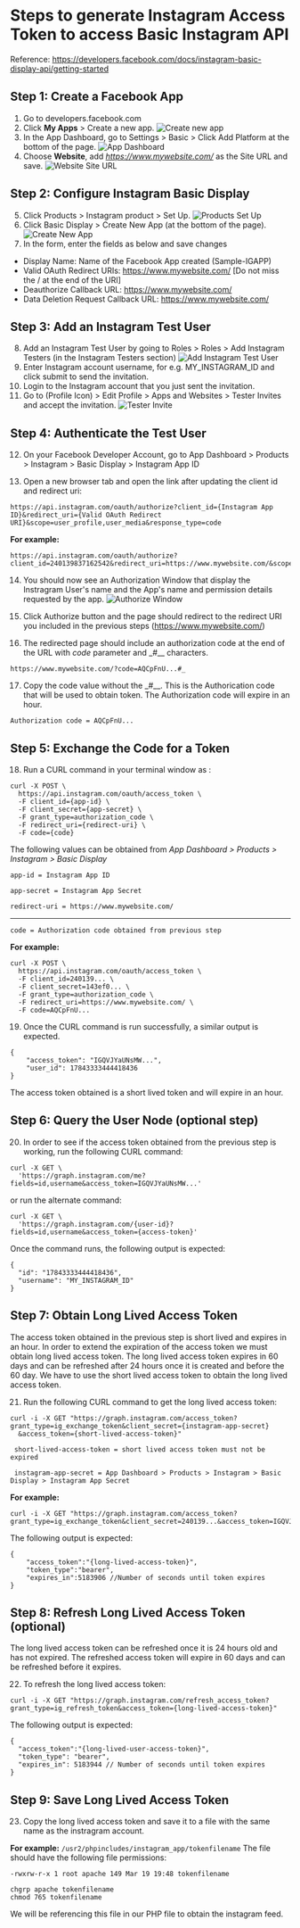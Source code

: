 # Steps to generate Instagram Access Token to access Basic Instagram API

Reference: https://developers.facebook.com/docs/instagram-basic-display-api/getting-started

## Step 1: Create a Facebook App

1. Go to developers.facebook.com
2. Click **My Apps** > Create a new app.
   ![Create new app](https:////i.imgur.com/RdMKZRu.png)
3. In the App Dashboard, go to Settings > Basic > Click Add Platform at the bottom of the page.
   ![App Dashboard](https://scontent-dfw5-1.xx.fbcdn.net/v/t39.2365-6/72141044_475195150002972_921159971188506624_n.png?_nc_cat=103&_nc_sid=ad8a9d&_nc_ohc=-oaQpZtjTc0AX_3hTN5&_nc_ht=scontent-dfw5-1.xx&oh=926c05a77648fbc3dbc07c4599eae813&oe=5E9B529A)
4. Choose **Website**, add *https://www.mywebsite.com/* as the Site URL and save.
   ![Website Site URL](https://scontent-dfw5-1.xx.fbcdn.net/v/t39.2365-6/72291908_391135508232420_8026274968247468032_n.png?_nc_cat=111&_nc_sid=ad8a9d&_nc_ohc=3qUBkCl1048AX96zHgR&_nc_ht=scontent-dfw5-1.xx&oh=185564c7af900b92ae9e4720f4dd6b70&oe=5E987BC8)

## Step 2: Configure Instagram Basic Display

5. Click Products > Instagram product > Set Up.
   ![Products Set Up](https://scontent-dfw5-2.xx.fbcdn.net/v/t39.2365-6/72282554_751755955273916_2109774612530200576_n.png?_nc_cat=107&_nc_sid=ad8a9d&_nc_ohc=c0VvL8eSP1AAX9EJYjb&_nc_ht=scontent-dfw5-2.xx&oh=933d0f376cf26f26bf01e8a910008078&oe=5E9A8C5F)
6. Click Basic Display > Create New App (at the bottom of the page).
   ![Create New App](https://scontent-dfw5-2.xx.fbcdn.net/v/t39.2365-6/72133609_2372753246311211_7775884782981873664_n.png?_nc_cat=102&_nc_sid=ad8a9d&_nc_ohc=oEAj1xG-XQQAX8ihFKz&_nc_ht=scontent-dfw5-2.xx&oh=4c7f7643879b62a6d4cceed41f31532d&oe=5E99BA3A)
7. In the form, enter the fields as below and save changes

-   Display Name: Name of the Facebook App created (Sample-IGAPP)
-   Valid OAuth Redirect URIs: https://www.mywebsite.com/ [Do not miss the / at the end of the URI]
-   Deauthorize Callback URL: https://www.mywebsite.com/
-   Data Deletion Request Callback URL: https://www.mywebsite.com/

## Step 3: Add an Instagram Test User

8. Add an Instagram Test User by going to Roles > Roles > Add Instagram Testers (in the Instagram Testers section)
   ![Add Instagram Test User](https://scontent-dfw5-1.xx.fbcdn.net/v/t39.2365-6/72372046_2983500408542204_4876523180891570176_n.png?_nc_cat=109&_nc_sid=ad8a9d&_nc_ohc=KrynjSkMIIwAX8-gwTB&_nc_ht=scontent-dfw5-1.xx&oh=8aaeee19e3c376d2ae6d088f98a55677&oe=5E9A35DE)
9. Enter Instagram account username, for e.g. MY_INSTAGRAM_ID and click submit to send the invitation.
10. Login to the Instagram account that you just sent the invitation.
11. Go to (Profile Icon) > Edit Profile > Apps and Websites > Tester Invites and accept the invitation.
    ![Tester Invite](https://scontent-dfw5-1.xx.fbcdn.net/v/t39.2365-6/72348335_408099509903108_826206606575271936_n.png?_nc_cat=103&_nc_sid=ad8a9d&_nc_ohc=pGJTA2941m0AX_JjNBA&_nc_ht=scontent-dfw5-1.xx&oh=87bbeb2ac59c833d8f6c403c77caae09&oe=5E9B1A6C)

## Step 4: Authenticate the Test User

12. On your Facebook Developer Account, go to App Dashboard > Products > Instagram > Basic Display > Instagram App ID

13. Open a new browser tab and open the link after updating the client id and redirect uri:

```
https://api.instagram.com/oauth/authorize?client_id={Instagram App ID}&redirect_uri={Valid OAuth Redirect URI}&scope=user_profile,user_media&response_type=code
```

**For example:**

```
https://api.instagram.com/oauth/authorize?client_id=240139837162542&redirect_uri=https://www.mywebsite.com/&scope=user_profile,user_media&response_type=code
```

14. You should now see an Authorization Window that display the Instragram User's name and the App's name and permission details requested by the app.
    ![Authorize Window](https://scontent-dfw5-1.xx.fbcdn.net/v/t39.2365-6/73104138_383070672579531_6594576748594069504_n.png?_nc_cat=110&_nc_sid=ad8a9d&_nc_ohc=2DS5ayZp1J8AX_BVq8u&_nc_ht=scontent-dfw5-1.xx&oh=3f70b22f3500569953fcfe307c5e45f7&oe=5E9AB6F4)

15. Click Authorize button and the page should redirect to the redirect URI you included in the previous steps (https://www.mywebsite.com/)

16. The redirected page should include an authorization code at the end of the URL with _code_ parameter and \_#\_\_ characters.

```
https://www.mywebsite.com/?code=AQCpFnU...#_
```

17. Copy the code value without the \_#\_\_. This is the Authorication code that will be used to obtain token. The Authorization code will expire in an hour.

```
Authorization code = AQCpFnU...
```

## Step 5: Exchange the Code for a Token

18. Run a CURL command in your terminal window as :

```
curl -X POST \
  https://api.instagram.com/oauth/access_token \
  -F client_id={app-id} \
  -F client_secret={app-secret} \
  -F grant_type=authorization_code \
  -F redirect_uri={redirect-uri} \
  -F code={code}
```

The following values can be obtained from _App Dashboard > Products > Instagram > Basic Display_

`app-id = Instagram App ID`

`app-secret = Instagram App Secret`

`redirect-uri = https://www.mywebsite.com/`

---

`code = Authorization code obtained from previous step`

**For example:**

```
curl -X POST \
  https://api.instagram.com/oauth/access_token \
  -F client_id=240139... \
  -F client_secret=143ef0... \
  -F grant_type=authorization_code \
  -F redirect_uri=https://www.mywebsite.com/ \
  -F code=AQCpFnU...
```

19. Once the CURL command is run successfully, a similar output is expected.

```
{
    "access_token": "IGQVJYaUNsMW...",
    "user_id": 17843333444418436
}
```

The access token obtained is a short lived token and will expire in an hour.

## Step 6: Query the User Node (optional step)

20. In order to see if the access token obtained from the previous step is working, run the following CURL command:

```
curl -X GET \
  'https://graph.instagram.com/me?fields=id,username&access_token=IGQVJYaUNsMW...'
```

or run the alternate command:

```
curl -X GET \
  'https://graph.instagram.com/{user-id}?fields=id,username&access_token={access-token}'
```

Once the command runs, the following output is expected:

```
{
  "id": "17843333444418436",
  "username": "MY_INSTAGRAM_ID"
}
```

## Step 7: Obtain Long Lived Access Token

The access token obtained in the previous step is short lived and expires in an hour. In order to extend the expiration of the access token we must obtain long lived access token. The long lived access token expires in 60 days and can be refreshed after 24 hours once it is created and before the 60 day. We have to use the short lived access token to obtain the long lived access token.

21. Run the following CURL command to get the long lived access token:

```
curl -i -X GET "https://graph.instagram.com/access_token?grant_type=ig_exchange_token&client_secret={instagram-app-secret}
  &access_token={short-lived-access-token}"
```

` short-lived-access-token = short lived access token must not be expired`

` instagram-app-secret = App Dashboard > Products > Instagram > Basic Display > Instagram App Secret`

**For example:**

```
curl -i -X GET "https://graph.instagram.com/access_token?grant_type=ig_exchange_token&client_secret=240139...&access_token=IGQVJYaUNsMW..."
```

The following output is expected:

```
{
    "access_token":"{long-lived-access-token}",
    "token_type":"bearer",
    "expires_in":5183906 //Number of seconds until token expires
}
```

## Step 8: Refresh Long Lived Access Token (optional)

The long lived access token can be refreshed once it is 24 hours old and has not expired. The refreshed access token will expire in 60 days and can be refreshed before it expires.

22. To refresh the long lived access token:

```
curl -i -X GET "https://graph.instagram.com/refresh_access_token?grant_type=ig_refresh_token&access_token={long-lived-access-token}"
```

The following output is expected:

```
{
  "access_token":"{long-lived-user-access-token}",
  "token_type": "bearer",
  "expires_in": 5183944 // Number of seconds until token expires
}
```

## Step 9: Save Long Lived Access Token

23. Copy the long lived access token and save it to a file with the same name as the instragram account.

**For example:** `/usr2/phpincludes/instagram_app/tokenfilename`
The file should have the following file permissions:

`-rwxrw-r-x 1 root apache 149 Mar 19 19:48 tokenfilename`

```
chgrp apache tokenfilename
chmod 765 tokenfilename
```

We will be referencing this file in our PHP file to obtain the instagram feed.
